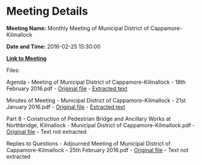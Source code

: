 # Meeting Details

**Meeting Name:** Monthly Meeting of Municipal District of Cappamore-Kilmallock

**Date and Time:** 2016-02-25 15:30:00

**[Link to Meeting](https://www.limerick.ie/council/whats-on/monthly-meeting-municipal-district-cappamore-kilmallock-24)**

Files: 

Agenda - Meeting of Municipal District of Cappamore-Kilmallock - 18th February 2016.pdf - [Original file](https://www.limerick.ie/sites/default/files/media/documents/2017-06/Agenda%20-%20Meeting%20of%20Municipal%20District%20of%20Cappamore-Kilmallock%20-%2018th%20February%202016.pdf) - [Extracted text](./Agenda%20-%20Meeting%20of%20Municipal%20District%20of%20Cappamore-Kilmallock%20-%2018th%20February%202016.md)

Minutes of Meeting - Municipal District of Cappamore-Kilmallock - 21st January 2016.pdf - [Original file](https://www.limerick.ie/sites/default/files/media/documents/2017-06/Minutes%20of%20Meeting%20-%20Municipal%20District%20of%20Cappamore-Kilmallock%20-%2021st%20January%202016.pdf) - [Extracted text](./Minutes%20of%20Meeting%20-%20Municipal%20District%20of%20Cappamore-Kilmallock%20-%2021st%20January%202016.md)

Part 8 - Construction of Pedestrian Bridge and Ancillary Works at Northbridge, Kilmallock - Municipal District of Cappamore-Kilmallock.pdf - [Original file](https://www.limerick.ie/sites/default/files/media/documents/2017-06/Part%208%20-%20Construction%20of%20Pedestrian%20Bridge%20and%20Ancillary%20Works%20at%20Northbridge%2C%20Kilmallock.pdf) - Text not extracted

Replies to Questions - Adjourned Meeting of Municipal District of Cappamore-Kilmallock - 25th February 2016.pdf - [Original file](https://www.limerick.ie/sites/default/files/media/documents/2017-06/Replies%20to%20Questions%20-%20Adjourned%20Meeting%20of%20Municipal%20District%20of%20Cappamore-Kilmallock%20-%2025th%20Febru.pdf) - Text not extracted

